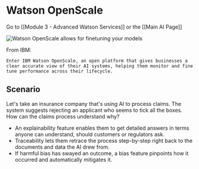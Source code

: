 # Watson OpenScale

Go to [[Module 3 - Advanced Watson Services]] or the [[Main AI Page]]

![Watson OpenScale allows for finetuning your models](https://i.imgur.com/2Egnpm9.png)

From IBM:

	Enter IBM Watson OpenScale, an open platform that gives businesses a clear accurate view of their AI systems, helping them monitor and fine tune performance across their lifecycle. 
	
## Scenario

Let's take an insurance company that's using AI to process claims. The system suggests rejecting
an applicant who seems to tick all the boxes. How can the claims process understand why? 

- An explainability feature enables them to get detailed answers in terms anyone can understand, should customers or regulators ask. 
- Traceability lets them retrace the process step-by-step right back to the documents and data the AI drew from. 
- If harmful bias has swayed an outcome, a bias feature pinpoints how it occurred and automatically mitigates it. 